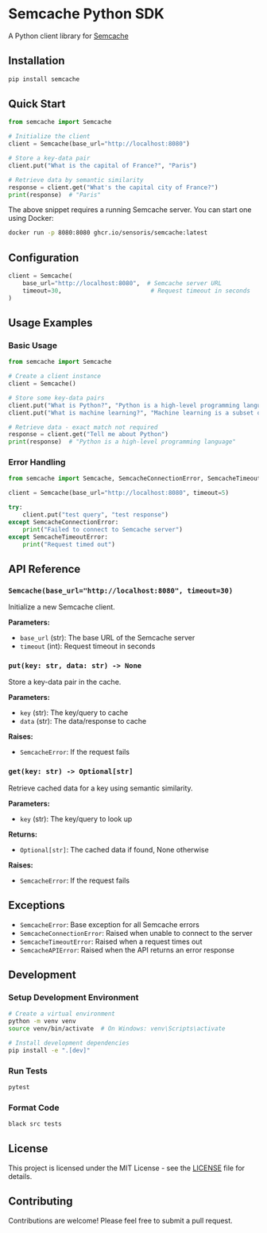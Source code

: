 # Semcache Python SDK

A Python client library for [Semcache](https://github.com/sensoris/semcache)

## Installation

```bash
pip install semcache
```

## Quick Start

```python
from semcache import Semcache

# Initialize the client
client = Semcache(base_url="http://localhost:8080")

# Store a key-data pair
client.put("What is the capital of France?", "Paris")

# Retrieve data by semantic similarity
response = client.get("What's the capital city of France?")
print(response)  # "Paris"
```

The above snippet requires a running Semcache server. You can start one using Docker:

```bash
docker run -p 8080:8080 ghcr.io/sensoris/semcache:latest
````

## Configuration

```python
client = Semcache(
    base_url="http://localhost:8080",  # Semcache server URL
    timeout=30,                         # Request timeout in seconds
)
```

## Usage Examples

### Basic Usage

```python
from semcache import Semcache

# Create a client instance
client = Semcache()

# Store some key-data pairs
client.put("What is Python?", "Python is a high-level programming language")
client.put("What is machine learning?", "Machine learning is a subset of AI that enables systems to learn from data")

# Retrieve data - exact match not required
response = client.get("Tell me about Python")
print(response)  # "Python is a high-level programming language"
```

### Error Handling

```python
from semcache import Semcache, SemcacheConnectionError, SemcacheTimeoutError

client = Semcache(base_url="http://localhost:8080", timeout=5)

try:
    client.put("test query", "test response")
except SemcacheConnectionError:
    print("Failed to connect to Semcache server")
except SemcacheTimeoutError:
    print("Request timed out")
```

## API Reference

### `Semcache(base_url="http://localhost:8080", timeout=30)`

Initialize a new Semcache client.

**Parameters:**
- `base_url` (str): The base URL of the Semcache server
- `timeout` (int): Request timeout in seconds

### `put(key: str, data: str) -> None`

Store a key-data pair in the cache.

**Parameters:**
- `key` (str): The key/query to cache
- `data` (str): The data/response to cache

**Raises:**
- `SemcacheError`: If the request fails

### `get(key: str) -> Optional[str]`

Retrieve cached data for a key using semantic similarity.

**Parameters:**
- `key` (str): The key/query to look up

**Returns:**
- `Optional[str]`: The cached data if found, None otherwise

**Raises:**
- `SemcacheError`: If the request fails

## Exceptions

- `SemcacheError`: Base exception for all Semcache errors
- `SemcacheConnectionError`: Raised when unable to connect to the server
- `SemcacheTimeoutError`: Raised when a request times out
- `SemcacheAPIError`: Raised when the API returns an error response

## Development

### Setup Development Environment

```bash
# Create a virtual environment
python -m venv venv
source venv/bin/activate  # On Windows: venv\Scripts\activate

# Install development dependencies
pip install -e ".[dev]"
```

### Run Tests

```bash
pytest
```

### Format Code

```bash
black src tests
```

## License

This project is licensed under the MIT License - see the [LICENSE](LICENSE) file for details.

## Contributing

Contributions are welcome! Please feel free to submit a pull request.